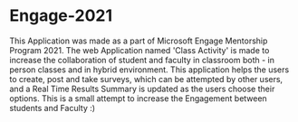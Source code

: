 # Engage-2021
This Application was made as a part of Microsoft Engage Mentorship Program 2021. The web Application named 'Class Activity' is made to increase the collaboration of student and faculty in classroom both - in person classes and in hybrid environment. This application helps the users to create, post and take surveys, which can be attempted by other users, and a Real Time Results Summary is updated as the users choose their options. This is a small attempt to increase the Engagement between students and Faculty :) 
